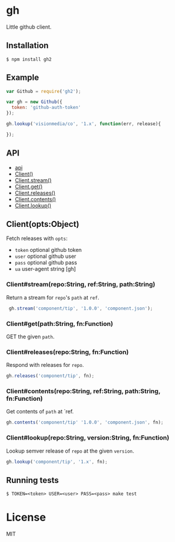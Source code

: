 
# gh

  Little github client.

## Installation

```
$ npm install gh2
```

## Example

```js
var Github = require('gh2');

var gh = new Github({
  token: 'github-auth-token'
});

gh.lookup('visionmedia/co', '1.x', function(err, release){

});
```

## API

  - [api](#api)
  - [Client()](#client)
  - [Client.stream()](#clientstreamrepostringrefstringpathstring)
  - [Client.get()](#clientgetpathstringfnfunction)
  - [Client.releases()](#clientreleasesrepostringfnfunction)
  - [Client.contents()](#clientcontentsrepostringrefstringpathstringfnfunction)
  - [Client.lookup()](#clientlookuprepostringversionstringfnfunction)

## Client(opts:Object)

  Fetch releases with `opts`:

  - `token` optional github token
  - `user` optional github user
  - `pass` optional github pass
  - `ua` user-agent string [gh]

### Client#stream(repo:String, ref:String, path:String)

  Return a stream for `repo`'s `path` at `ref`.

```js
 gh.stream('component/tip', '1.0.0', 'component.json');
```

### Client#get(path:String, fn:Function)

  GET the given `path`.

### Client#releases(repo:String, fn:Function)

  Respond with releases for `repo`.

```js
gh.releases('component/tip', fn);
```

### Client#contents(repo:String, ref:String, path:String, fn:Function)

  Get contents of `path` at `ref.

```js
gh.contents('component/tip' '1.0.0', 'component.json', fn);
```

### Client#lookup(repo:String, version:String, fn:Function)

  Lookup semver release of `repo` at the given `version`.

```js
gh.lookup('component/tip', '1.x', fn);
```

## Running tests

```
$ TOKEN=<token> USER=<user> PASS=<pass> make test
```

# License

  MIT
